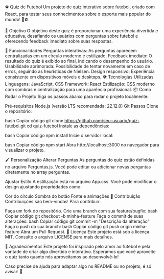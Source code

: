

⚽ Quiz de Futebol
Um projeto de quiz interativo sobre futebol, criado com React, para testar seus conhecimentos sobre o esporte mais popular do mundo! 🥅⚽

🎯 Objetivo
O objetivo deste quiz é proporcionar uma experiência divertida e educativa, desafiando os usuários com perguntas sobre futebol e oferecendo feedback imediato sobre suas respostas.

🚀 Funcionalidades
Perguntas interativas: As perguntas aparecem centralizadas em um círculo moderno e estilizado.
Feedback imediato: O resultado do quiz é exibido ao final, indicando o desempenho do usuário.
Usabilidade aprimorada: Possibilidade de tentar novamente em caso de erros, seguindo as heurísticas de Nielsen.
Design responsivo: Experiência consistente em dispositivos móveis e desktops.
🛠️ Tecnologias Utilizadas
Linguagens: JavaScript, CSS
Framework: React
Estilização: CSS moderno com sombras e centralização para uma aparência profissional.
📦 Como Rodar o Projeto
Siga os passos abaixo para rodar o projeto localmente:

Pré-requisitos
Node.js (versão LTS recomendada: 22.12.0)
Git
Passos
Clone o repositório:

bash
Copiar código
git clone https://github.com/seu-usuario/quiz-futebol.git
cd quiz-futebol
Instale as dependências:

bash
Copiar código
npm install
Inicie o servidor local:

bash
Copiar código
npm start
Abra http://localhost:3000 no navegador para visualizar o projeto.

🖌️ Personalização
Alterar Perguntas
As perguntas do quiz estão definidas no arquivo Perguntas.js. Você pode editar ou adicionar novas perguntas diretamente no array perguntas.

Ajustar Estilo
A estilização está no arquivo App.css. Você pode modificar o design ajustando propriedades como:

Cor do círculo
Sombra do botão
Fonte e animações
🤝 Contribuição
Contribuições são bem-vindas! Para contribuir:

Faça um fork do repositório.
Crie uma branch com sua feature/bugfix:
bash
Copiar código
git checkout -b minha-feature
Faça o commit de suas alterações:
bash
Copiar código
git commit -m "Descrição da alteração"
Faça o push da sua branch:
bash
Copiar código
git push origin minha-feature
Abra um Pull Request.
📜 Licença
Este projeto está sob a licença MIT. Consulte o arquivo LICENSE para mais detalhes.

🎉 Agradecimentos
Este projeto foi inspirado pelo amor ao futebol e pela vontade de criar algo divertido e interativo. Esperamos que você aproveite o quiz tanto quanto nós aproveitamos ao desenvolvê-lo!

Caso precise de ajuda para adaptar algo no README ou no projeto, é só avisar! 🚀